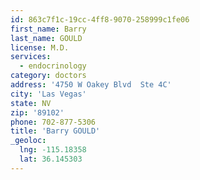 ```yaml
---
id: 863c7f1c-19cc-4ff8-9070-258999c1fe06
first_name: Barry
last_name: GOULD
license: M.D.
services:
  - endocrinology
category: doctors
address: '4750 W Oakey Blvd  Ste 4C'
city: 'Las Vegas'
state: NV
zip: '89102'
phone: 702-877-5306
title: 'Barry GOULD'
_geoloc:
  lng: -115.18358
  lat: 36.145303
---
```

